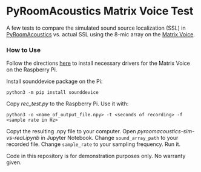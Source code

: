 # PyRoomAcoustics Matrix Voice Test

A few tests to compare the simulated sound source localization (SSL) in [PyRoomAcoustics](https://github.com/LCAV/pyroomacoustics) vs. actual SSL using the 8-mic array on the [Matrix Voice](https://www.matrix.one/products/voice).

### How to Use
Follow the directions [here](https://www.hackster.io/matrix-labs/direction-of-arrival-for-matrix-voice-creator-using-odas-b7a15b) to install necessary drivers for the Matrix Voice on the Raspberry Pi.

Install sounddevice package on the Pi:

`python3 -m pip install sounddevice`

Copy *rec_test.py* to the Raspberry Pi. Use it with:

`python3 -o <name_of_output_file.npy> -t <seconds of recording> -f <sample rate in Hz>`

Copyt the resulting .npy file to your computer. Open *pyroomacoustics-sim-vs-real.ipynb* in Jupyter Notebook. Change `sound_array_path` to your recorded file. Change `sample_rate` to your sampling frequency. Run it.

Code in this repository is for demonstration purposes only. No warranty given.